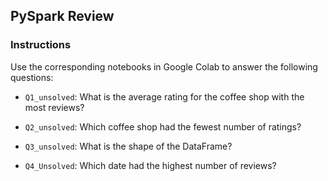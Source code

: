 ## PySpark Review

### Instructions

Use the corresponding notebooks in Google Colab to answer the following questions:

* `Q1_unsolved`: What is the average rating for the coffee shop with the most reviews?

* `Q2_unsolved`: Which coffee shop had the fewest number of ratings?

* `Q3_unsolved`: What is the shape of the DataFrame?

* `Q4_Unsolved`: Which date had the highest number of reviews?
